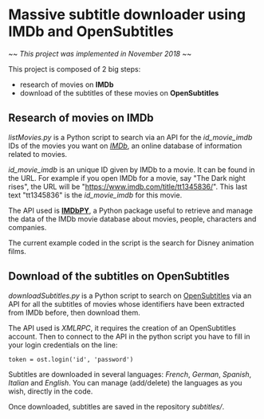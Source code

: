 # Massive subtitle downloader using IMDb and OpenSubtitles

~~ *This project was implemented in November 2018* ~~

This project is composed of 2 big steps:
* research of movies on **IMDb**
* download of the subtitles of these movies on **OpenSubtitles**

## Research of movies on **IMDb**

*listMovies.py* is a Python script to search via an API for the *id_movie_imdb* IDs of the movies you want on [*IMDb*](https://www.imdb.com/), an online database of information related to movies.

*id_movie_imdb* is an unique ID given by IMDb to a movie.
It can be found in the URL. For example if you open IMDb for a movie, say "The Dark night rises", the URL will be "https://www.imdb.com/title/tt1345836/". This last text "tt1345836" is the *id_movie_imdb* for this movie.

The API used is [**IMDbPY**](https://imdbpy.github.io/), a Python package useful to retrieve and manage the data of the IMDb movie database about movies, people, characters and companies.

The current example coded in the script is the search for Disney animation films.

## Download of the subtitles on **OpenSubtitles**

*downloadSubtitles.py* is a Python script to search on [OpenSubtitles](opensubtitles.org) via an API for all the subtitles of movies whose identifiers have been extracted from IMDb before, then download them.

The API used is *XMLRPC*, it requires the creation of an OpenSubtitles account.
Then to connect to the API in the python script you have to fill in your login credentials on the line:
```
token = ost.login('id', 'password')
```

Subtitles are downloaded in several languages: *French*, *German*, *Spanish*, *Italian* and *English*. You can manage (add/delete) the languages as you wish, directly in the code.

Once downloaded, subtitles are saved in the repository *subtitles/*.
